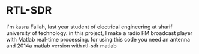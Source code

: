 # RTL-SDR
I'm kasra Fallah, last year student of electrical engineering at sharif university of technology.
in this project, I make a radio FM broadcast player with Matlab real-time processing.
for using this code you need an antenna and 2014a matlab version with rtl-sdr matlab 
